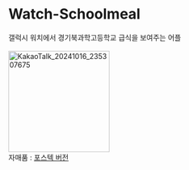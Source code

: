 # Watch-Schoolmeal
갤럭시 워치에서 경기북과학고등학교 급식을 보여주는 어플<br/>
<br/>
<img width="200" alt="KakaoTalk_20241016_235307675" src="https://github.com/user-attachments/assets/6467ed81-3c56-4a3f-9c76-2fd36fd1f85f"><br/>
자매품 : [포스텍 버전](https://github.com/hegelty/Watch-Schoolmeal)
